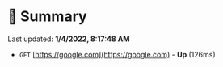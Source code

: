 # 📖 Summary
Last updated: **1/4/2022, 8:17:48 AM**

- `GET` [https://google.com](https://google.com) - **Up** (126ms)
